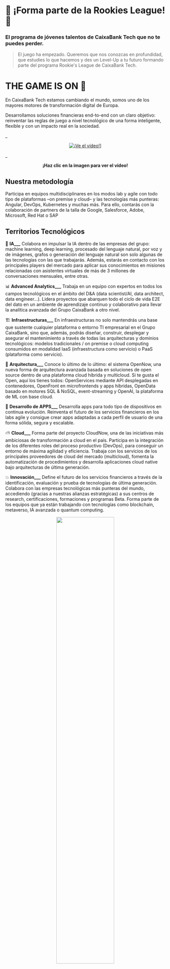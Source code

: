 # 👾 ¡Forma parte de la Rookies League! 👾
### El programa de jóvenes talentos de CaixaBank Tech que no te puedes perder. 

> El juego ha empezado. Queremos que nos conozcas en profundidad, que estudies lo que hacemos y des un Level-Up a tu futuro formando parte del programa Rookie's League de CaixaBank Tech.


# THE GAME IS ON 🚀
En CaixaBank Tech estamos cambiando el mundo, somos uno de los mayores motores de transformación digital de Europa.

Desarrollamos soluciones financieras end-to-end con un claro objetivo: reinventar las reglas de juego a nivel tecnológico de una forma inteligente, flexible y con un impacto real en la sociedad.

_<p align="center">
[![¡Ve el vídeo!](https://img.youtube.com/vi/DtMSYtebYMw/hqdefault.jpg)](https://youtu.be/DtMSYtebYMw)]

_<p align="center">
__¡Haz clic en la imagen para ver el vídeo!__
</p>

## Nuestra metodología
Participa en equipos multidisciplinares en los modos lab y agile con todo tipo de plataformas –on premise y cloud– y las tecnologías más punteras: Angular, DevOps, Kubernetes y muchas más. Para ello, contarás con la colaboración de partners de la talla de Google, Salesforce, Adobe, Microsoft, Red Hat o SAP

## Territorios Tecnológicos
🧠 **IA___** Colabora en impulsar la IA dentro de las empresas del grupo: machine learning, deep learning, procesado del lenguaje natural, por voz y de imágenes, grafos o generación del lenguaje natural son solo algunas de las tecnologías con las que trabajarás. Además, estarás en contacto con los principales players del mercado para aplicar sus conocimientos en misiones relacionadas con asistentes virtuales de más de 3 millones de conversaciones mensuales, entre otras.

📊 **Advanced Analytics___** Trabaja en un equipo con expertos en todos los campos tecnológicos en el ámbito del D&A (data scientist/AI, data architect, data engineer…). Lidera proyectos que abarquen todo el ciclo de vida E2E del dato en un ambiente de aprendizaje continuo y colaborativo para llevar la analítica avanzada del Grupo CaixaBank a otro nivel.

🏗️ **Infraestructuras___** En infraestructuras no solo mantendrás una base que sustente cualquier plataforma o entorno TI empresarial en el Grupo CaixaBank, sino que, además, podrás diseñar, construir, desplegar y asegurar el mantenimiento a través de todas las arquitecturas y dominios tecnológicos: modelos tradicionales / on premise o cloud computing consumidos en modalidad IaaS (infraestructura como servicio) o PaaS (plataforma como servicio).

🧱 **Arquitectura___** Conoce lo último de lo último: el sistema OpenNow, una nueva forma de arquitectura avanzada basada en soluciones de open source dentro de una plataforma cloud híbrida y multicloud. Si te gusta el Open, aquí los tienes todos: OpenServices mediante API desplegadas en contenedores, OpenFront en microfrontends y apps híbridas, OpenData basado en motores SQL & NoSQL, event-streaming y OpenAI, la plataforma de ML con base cloud.

📲 **Desarrollo de APPS___** Desarrolla apps para todo tipo de dispositivos en continua evolución. Reinventa el futuro de los servicios financieros en los labs agile y consigue crear apps adaptadas a cada perfil de usuario de una forma sólida, segura y escalable.

⛅️ **Cloud___** Forma parte del proyecto CloudNow, una de las iniciativas más ambiciosas de transformación a cloud en el país. Participa en la integración de los diferentes roles del proceso productivo (DevOps), para conseguir un entorno de máxima agilidad y eficiencia. Trabaja con los servicios de los principales proveedores de cloud del mercado (multicloud), fomenta la automatización de procedimientos y desarrolla aplicaciones cloud native bajo arquitecturas de última generación.

💥 **Innovación___** Define el futuro de los servicios financieros a través de la identificación, evaluación y prueba de tecnologías de última generación. Colabora con las empresas tecnológicas más punteras del mundo, accediendo (gracias a nuestras alianzas estratégicas) a sus centros de research, certificaciones, formaciones y programas Beta. Forma parte de los equipos que ya están trabajando con tecnologías como blockchain, metaverso, IA avanzada o quantum computing.

<p align="center">
<img src="https://user-images.githubusercontent.com/128056263/226849755-604b6586-0ce8-425f-aefc-ef9d69792506.png" width="60%">


## Long life to Coding
En el metaverso no hay barreras, tampoco en nuestro ecosistema. Estamos en el front-end de la vanguardia tecnológica financiera. Blockchain, con nosotros te será fácil encontrar tu lugar. No dudamos en experimentar con las tecnologías emergentes y en reinventar nuestra metodología de trabajo cuando es necesario porque en CaixaBank TECH creemos firmemente que en el cambio está la (re)evolución.

<p align="center">
<img src="https://user-images.githubusercontent.com/128056263/226854386-51484cee-63e7-4d77-9050-62d7c3c708f1.png" width="60%">

Además, desde el primer día, trabajarás rodeado de los mejores profesionales y estarás participando en proyectos que marcarán el futuro de la banca. Te espera un ambiente marcado por la innovación y en el que poner a prueba tus límites. Nuestros proyectos abarcan desde desarrollos internos hasta proyectos a nivel internacional.

<p align="center">
<img src="https://user-images.githubusercontent.com/128056263/226841965-66bd5b48-ada6-400a-841a-a6c3223cac9f.png" width="60%">

## ¿Te convencimos?
Únete al team donde podrás crecer y dejar tu huella en el proceso de transformación digital del Grupo CaixaBank.

Disfruta de las ventajas de unirte a la Rookies League

• **A tu manera_** Encuentra el equilibrio que necesitas entre trabajo y vida personal, hasta un 60% de trabajo en remoto.

• **Descansa_** Podrás irte de vacaciones 27 días al año con la flexibilidad para escoger la mejor época del año para ti.

• **Be Tech, be healthy_** Se acabaron las excusas. Aprovéchate de nuestro programa de Wellbeing.

• **Crece_** Nuestro ADN [No Limits 🚀, Tech4u 💻 y One Committed Team 💪] está pensado para que desarrolles todo tu potencial técnico.

• **Trabajar aquí compensa_** Saca más partido a tu nómina con el Programa de Retribución Flexible y aprovéchate de unirte a un grupo bancario.

Ahora ya conoceis más sobre nosotros, lo que hacemos y como trabajamos en Caixabank tech, ¿Quieres unirte a nuestro programa de trainees ROOCKIES LEAGUE y dejar tu huella digital?

Pincha en el siguiente link: https://bit.ly/RookiesLeague2025 y hagamos MATCH.


-
